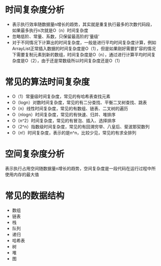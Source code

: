 # 时间复杂度分析
- 表示执行效率随数据量n增长的趋势，其实就是重复执行最多的次数代码段，如果最多执行n次就是O（n）时间复杂度
- 忽略低阶、常量、系数，只保留最高阶的'量级'
- 对于不同情况下计算出的时间复杂度，一般是进行平均时间复杂度计算，例如ArrayList正常插入数据的时间复杂度是O（1），但是如果刚好需要扩容的情况下需要复制元素到新的数组，时间复杂度是O（n），通过进行计算平均时间复杂度是O（2），由于还是常数级所以时间复杂度还是O（1）

# 常见的算法时间复杂度
- O（1）常量级时间复杂度，常见的有哈希表查找元素
- O（logn）对数时间复杂度，常见的有二分查找、平衡二叉树查找、跳表
- O（n）线性时间复杂度，常见的有数组、链表、二叉树的遍历
- O（nlogn）时间复杂度，常见的有快速、归并、堆排序
- O（n^2）时间复杂度，常见的有冒泡、插入、选择排序
- O（2^n）指数级时间复杂度，常见的有回溯穷举、八皇后、斐波那契数列
- O（n!）时间复杂度，表示的是n^n，比较少见，常见的有求全排列

# 空间复杂度分析
表示执行占用空间随数据量n增长的趋势，空间复杂度是一段代码在运行过程中所使用内存的最大值

# 常见的数据结构
- 数组
- 链表
- 栈
- 队列
- 递归
- 哈希表
- 树
- 堆
- 图
